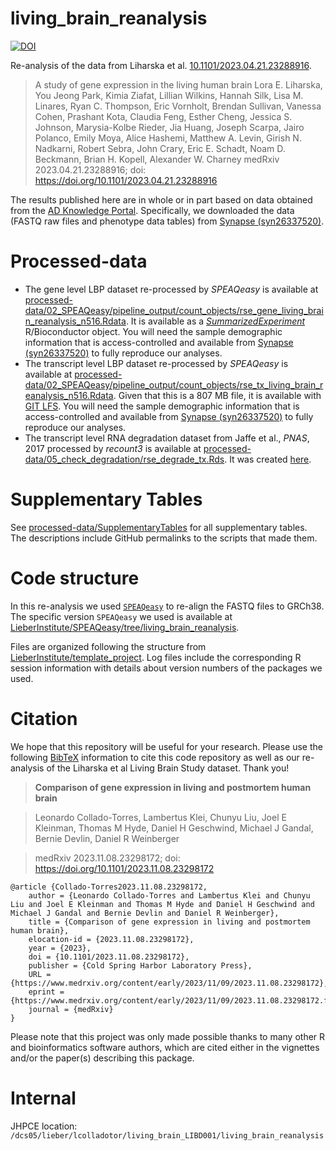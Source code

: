 # living_brain_reanalysis

[![DOI](https://zenodo.org/badge/670288774.svg)](https://zenodo.org/doi/10.5281/zenodo.10010510)

Re-analysis of the data from Liharska et al. [10.1101/2023.04.21.23288916](https://doi.org/10.1101/2023.04.21.23288916). 

> A study of gene expression in the living human brain
> Lora E. Liharska, You Jeong Park, Kimia Ziafat, Lillian Wilkins, Hannah Silk, Lisa M. Linares, Ryan C. Thompson, Eric Vornholt, Brendan Sullivan, Vanessa Cohen, Prashant Kota, Claudia Feng, Esther Cheng, Jessica S. Johnson, Marysia-Kolbe Rieder, Jia Huang, Joseph Scarpa, Jairo Polanco, Emily Moya, Alice Hashemi, Matthew A. Levin, Girish N. Nadkarni, Robert Sebra, John Crary, Eric E. Schadt, Noam D. Beckmann, Brian H. Kopell, Alexander W. Charney
> medRxiv 2023.04.21.23288916; doi: https://doi.org/10.1101/2023.04.21.23288916

The results published here are in whole or in part based on data obtained from the [AD Knowledge Portal](https://adknowledgeportal.org/). Specifically, we downloaded the data (FASTQ raw files and phenotype data tables) from [Synapse (syn26337520)](https://adknowledgeportal.synapse.org/Explore/Studies/DetailsPage/StudyData?Study=syn26337520).

# Processed-data

* The gene level LBP dataset re-processed by _SPEAQeasy_ is available at [processed-data/02_SPEAQeasy/pipeline_output/count_objects/rse_gene_living_brain_reanalysis_n516.Rdata](processed-data/02_SPEAQeasy/pipeline_output/count_objects/rse_gene_living_brain_reanalysis_n516.Rdata). It is available as a [_SummarizedExperiment_](https://bioconductor.org/packages/SummarizedExperiment/) R/Bioconductor object. You will need the sample demographic information that is access-controlled and available from [Synapse (syn26337520)](https://adknowledgeportal.synapse.org/Explore/Studies/DetailsPage/StudyData?Study=syn26337520) to fully reproduce our analyses.
* The transcript level LBP dataset re-processed by _SPEAQeasy_ is available at [processed-data/02_SPEAQeasy/pipeline_output/count_objects/rse_tx_living_brain_reanalysis_n516.Rdata](processed-data/02_SPEAQeasy/pipeline_output/count_objects/rse_tx_living_brain_reanalysis_n516.Rdata). Given that this is a 807 MB file, it is available with [GIT LFS](https://git-lfs.com/). You will need the sample demographic information that is access-controlled and available from [Synapse (syn26337520)](https://adknowledgeportal.synapse.org/Explore/Studies/DetailsPage/StudyData?Study=syn26337520) to fully reproduce our analyses.
* The transcript level RNA degradation dataset from Jaffe et al., _PNAS_, 2017 processed by _recount3_ is available at [processed-data/05_check_degradation/rse_degrade_tx.Rds](processed-data/05_check_degradation/rse_degrade_tx.Rds). It was created [here](https://github.com/LieberInstitute/living_brain_reanalysis/blob/00e469cb1e029717cd6ca407ea6f06e7d0bb8100/code/05_check_degradation/01_combine_recount3_salmon_output.R#L74-L82).

# Supplementary Tables

See [processed-data/SupplementaryTables](processed-data/SupplementaryTables/) for all supplementary tables. The descriptions include GitHub permalinks to the scripts that made them.

# Code structure

In this re-analysis we used [`SPEAQeasy`](https://doi.org/10.1186/s12859-021-04142-3) to re-align the FASTQ files to GRCh38. The specific version `SPEAQeasy` we used is available at [LieberInstitute/SPEAQeasy/tree/living_brain_reanalysis](https://github.com/LieberInstitute/SPEAQeasy/tree/living_brain_reanalysis).

Files are organized following the structure from [LieberInstitute/template_project](https://github.com/LieberInstitute/template_project). Log files include the corresponding R session information with details about version numbers of the packages we used.

# Citation

We hope that this repository will be useful for your research. Please use the following [BibTeX](https://en.wikipedia.org/wiki/BibTeX) information to cite this code repository as well as our re-analysis of the Liharska et al Living Brain Study dataset. Thank you!

> **Comparison of gene expression in living and postmortem human brain**

> Leonardo Collado-Torres, Lambertus Klei, Chunyu Liu, Joel E Kleinman, Thomas M Hyde, Daniel H Geschwind, Michael J Gandal, Bernie Devlin, Daniel R Weinberger

> medRxiv 2023.11.08.23298172; doi: <https://doi.org/10.1101/2023.11.08.23298172>

```
@article {Collado-Torres2023.11.08.23298172,
	author = {Leonardo Collado-Torres and Lambertus Klei and Chunyu Liu and Joel E Kleinman and Thomas M Hyde and Daniel H Geschwind and Michael J Gandal and Bernie Devlin and Daniel R Weinberger},
	title = {Comparison of gene expression in living and postmortem human brain},
	elocation-id = {2023.11.08.23298172},
	year = {2023},
	doi = {10.1101/2023.11.08.23298172},
	publisher = {Cold Spring Harbor Laboratory Press},
	URL = {https://www.medrxiv.org/content/early/2023/11/09/2023.11.08.23298172},
	eprint = {https://www.medrxiv.org/content/early/2023/11/09/2023.11.08.23298172.full.pdf},
	journal = {medRxiv}
}
```

Please note that this project was only made possible thanks to many other R and bioinformatics software authors, which are cited either in the vignettes and/or the paper(s) describing this package.

# Internal

JHPCE location: `/dcs05/lieber/lcolladotor/living_brain_LIBD001/living_brain_reanalysis`
